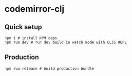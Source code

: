 # codemirror-clj

## Quick setup
```shell
npm i # install NPM deps
npm run dev # run dev build in watch mode with CLJS REPL
```

## Production
```shell
npm run release # build production bundle
```
